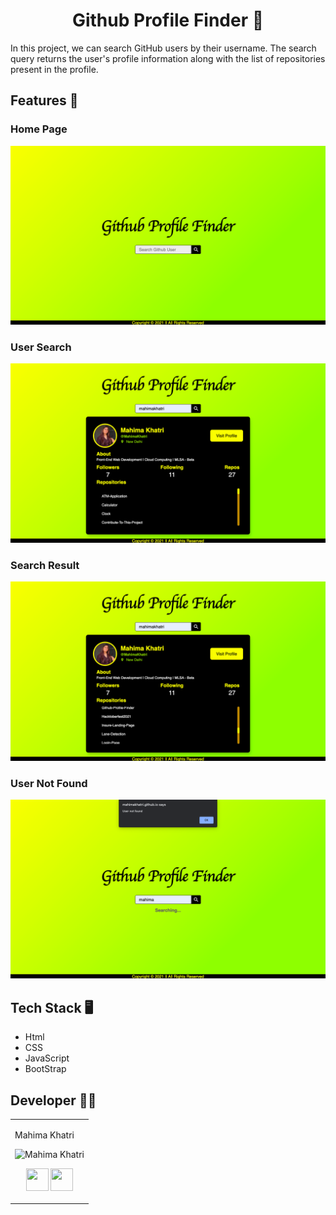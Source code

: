 <div align ='center'>
  
# Github Profile Finder :monocle_face:
  
  </div>

In this project, we can search GitHub users by their username. The search query returns the user's profile information along with the list of repositories present in the profile.

## Features :eyes:
### Home Page
![alt text](Images/1.png)
### User Search
![alt text](Images/2.png)
### Search Result
![alt text](Images/3.png)
### User Not Found
![alt text](Images/4.png)


## Tech Stack :desktop_computer:

+ Html
+ CSS
+ JavaScript
+ BootStrap


## Developer :woman_technologist:
<table>
<td>

Mahima Khatri

<p align="center">
<img src = "https://avatars.githubusercontent.com/u/77387745?v=4"  height="120"
alt="Mahima Khatri">
</p>
<p align="center">
<a href = "https://github.com/MahimaKhatri" target="_blank"><img src = "http://www.iconninja.com/files/241/825/211/round-collaboration-social-github-code-circle-network-icon.svg" width="36" height = "36"/></a>
<a href = "https://www.linkedin.com/in/mahima-khatri-434a3b193/" target="_blank">
<img src = "http://www.iconninja.com/files/863/607/751/network-linkedin-social-connection-circular-circle-media-icon.svg" width="36" height="36"/>
</a>
</p>
</td>
</tr>
</table>

